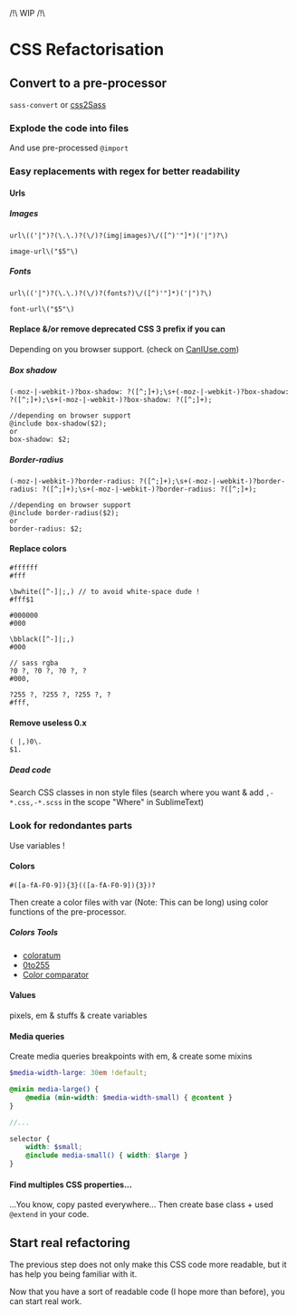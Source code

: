 /!\ WIP /!\

# CSS Refactorisation

## Convert to a pre-processor

`sass-convert` or [css2Sass](http://css2sass.heroku.com/)

### Explode the code into files

And use pre-processed `@import`

### Easy replacements with regex for better readability

#### Urls

##### Images

	url\(('|")?(\.\.)?(\/)?(img|images)\/([^)'"]*)('|")?\)

	image-url\("$5"\)

##### Fonts

	url\(('|")?(\.\.)?(\/)?(fonts?)\/([^)'"]*)('|")?\)

	font-url\("$5"\)


#### Replace &/or remove deprecated CSS 3 prefix if you can

Depending on you browser support. (check on [CanIUse.com](http://caniuse.com))

##### Box shadow
	(-moz-|-webkit-)?box-shadow: ?([^;]+);\s+(-moz-|-webkit-)?box-shadow: ?([^;]+);\s+(-moz-|-webkit-)?box-shadow: ?([^;]+);

	//depending on browser support
	@include box-shadow($2);
	or
	box-shadow: $2;  

#####  Border-radius
	(-moz-|-webkit-)?border-radius: ?([^;]+);\s+(-moz-|-webkit-)?border-radius: ?([^;]+);\s+(-moz-|-webkit-)?border-radius: ?([^;]+);

	//depending on browser support
	@include border-radius($2);
	or
	border-radius: $2;


#### Replace colors 

	#ffffff
	#fff

	\bwhite([^-]|;,) // to avoid white-space dude !
	#fff$1

	#000000
	#000

	\bblack([^-]|;,)
	#000

	// sass rgba
	?0 ?, ?0 ?, ?0 ?, ?
	#000, 

	?255 ?, ?255 ?, ?255 ?, ?
	#fff, 


#### Remove useless 0.x

	( |,)0\.
	$1.

##### Dead code

Search CSS classes in non style files (search where you want & add `,-*.css,-*.scss` in the scope "Where" in SublimeText)

### Look for redondantes parts

Use variables !

#### Colors

	#([a-fA-F0-9]){3}(([a-fA-F0-9]){3})?

Then create a color files with var (Note: This can be long) using color functions of the pre-processor.

##### Colors Tools

* [coloratum](http://coloratum.com)
* [0to255](http://0to255.com/)
* [Color comparator](http://codepen.io/MoOx/full/Ctwzb)

#### Values

pixels, em & stuffs & create variables

#### Media queries

Create media queries breakpoints with em, & create some mixins

```scss
$media-width-large: 30em !default;

@mixin media-large() {
	@media (min-width: $media-width-small) { @content }
}

//...

selector {
	width: $small;
	@include media-small() { width: $large } 
}
```

#### Find multiples CSS properties...

...You know, copy pasted everywhere...
Then create base class + used `@extend` in your code.

## Start real refactoring

The previous step does not only make this CSS code more readable, but it has help you being familiar with it.

Now that you have a sort of readable code (I hope more than before), you can start real work.

### 